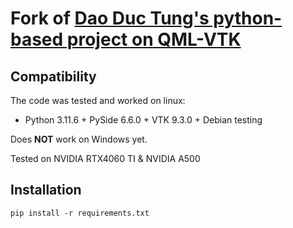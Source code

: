 # Fork of [Dao Duc Tung's python-based project on QML-VTK](https://github.com/dao-duc-tung/qml-vtk-python)


## Compatibility

The code was tested and worked on linux:
- Python 3.11.6 + PySide 6.6.0 + VTK 9.3.0 + Debian testing

Does **NOT** work on Windows yet.

Tested on NVIDIA RTX4060 TI & NVIDIA A500 



## Installation

```shell
pip install -r requirements.txt
```

